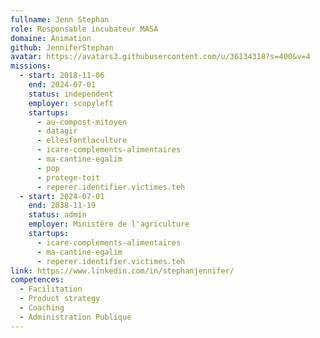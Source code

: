 ```yaml
---
fullname: Jenn Stephan
role: Responsable incubateur MASA
domaine: Animation
github: JenniferStephan
avatar: https://avatars3.githubusercontent.com/u/36134318?s=400&v=4
missions:
  - start: 2018-11-06
    end: 2024-07-01
    status: independent
    employer: scopyleft
    startups:
      - au-compost-mitoyen
      - datagir
      - ellesfontlaculture
      - icare-complements-alimentaires
      - ma-cantine-egalim
      - pop
      - protege-toit
      - reperer.identifier.victimes.teh
  - start: 2024-07-01
    end: 2038-11-19
    status: admin
    employer: Ministère de l'agriculture
    startups:
      - icare-complements-alimentaires
      - ma-cantine-egalim
      - reperer.identifier.victimes.teh
link: https://www.linkedin.com/in/stephanjennifer/
competences:
  - Facilitation
  - Product strategy
  - Coaching
  - Administration Publique
---
```

